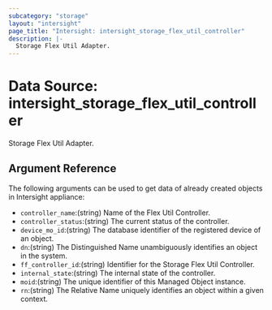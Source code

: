 ```yaml
---
subcategory: "storage"
layout: "intersight"
page_title: "Intersight: intersight_storage_flex_util_controller"
description: |-
  Storage Flex Util Adapter.
---
```


# Data Source: intersight_storage_flex_util_controller
Storage Flex Util Adapter.
## Argument Reference
The following arguments can be used to get data of already created objects in Intersight appliance:
* `controller_name`:(string) Name of the Flex Util Controller. 
* `controller_status`:(string) The current status of the controller. 
* `device_mo_id`:(string) The database identifier of the registered device of an object. 
* `dn`:(string) The Distinguished Name unambiguously identifies an object in the system. 
* `ff_controller_id`:(string) Identifier for the Storage Flex Util Controller. 
* `internal_state`:(string) The internal state of the controller. 
* `moid`:(string) The unique identifier of this Managed Object instance. 
* `rn`:(string) The Relative Name uniquely identifies an object within a given context. 
